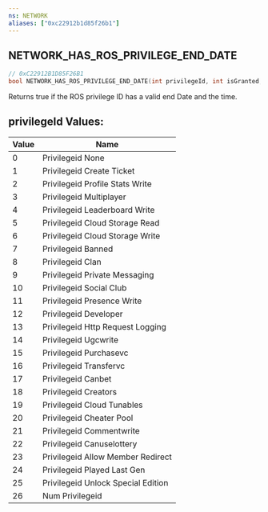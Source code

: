 ```yaml
---
ns: NETWORK
aliases: ["0xc22912b1d85f26b1"]
---
```

## NETWORK_HAS_ROS_PRIVILEGE_END_DATE

```c
// 0xC22912B1D85F26B1
bool NETWORK_HAS_ROS_PRIVILEGE_END_DATE(int privilegeId, int isGranted, ugc_date sDate);
```

Returns true if the ROS privilege ID has a valid end Date and the time.

## privilegeId Values:
| Value | Name |
| --- | --- |
| 0 | Privilegeid None |
| 1 | Privilegeid Create Ticket |
| 2 | Privilegeid Profile Stats Write |
| 3 | Privilegeid Multiplayer |
| 4 | Privilegeid Leaderboard Write |
| 5 | Privilegeid Cloud Storage Read |
| 6 | Privilegeid Cloud Storage Write |
| 7 | Privilegeid Banned |
| 8 | Privilegeid Clan |
| 9 | Privilegeid Private Messaging |
| 10 | Privilegeid Social Club |
| 11 | Privilegeid Presence Write |
| 12 | Privilegeid Developer |
| 13 | Privilegeid Http Request Logging |
| 14 | Privilegeid Ugcwrite |
| 15 | Privilegeid Purchasevc |
| 16 | Privilegeid Transfervc |
| 17 | Privilegeid Canbet |
| 18 | Privilegeid Creators |
| 19 | Privilegeid Cloud Tunables |
| 20 | Privilegeid Cheater Pool |
| 21 | Privilegeid Commentwrite |
| 22 | Privilegeid Canuselottery |
| 23 | Privilegeid Allow Member Redirect |
| 24 | Privilegeid Played Last Gen |
| 25 | Privilegeid Unlock Special Edition |
| 26 | Num Privilegeid |

